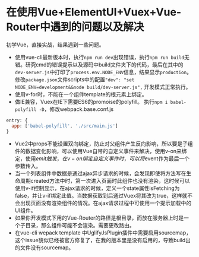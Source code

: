 # 在使用Vue+ElementUI+Vuex+Vue-Router中遇到的问题以及解决  
初学Vue，直接实战，结果遇到一些问题。  
* 使用vue-cli最新版本时，执行`npm run dev`出现错误，执行`npm run build`无错。研究cmd的错误提示以及源码中build文件夹下的代码，最后在其中的`dev-server.js`中打印了`process.env.NODE_ENV`信息，结果显示`production`。修改`package.json`文件scripts中的配置`"dev": "set NODE_ENV=development&&node build/dev-server.js",` 开发模式正常执行。  
* 使用v-for时，不能在一个组件template的根元素上绑定。  
* 做IE兼容，Vuex在IE下需要ES6的promoise的polyfill。 执行`npm i babel-polyfill -D`，修改webpack.base.conf.js  
```js
entry: {
  app: ['babel-polyfill', './src/main.js']
}
```
* Vue2中props不能设置双向绑定，防止对父组件产生反向影响，所以要是子组件的数据变化影响，可以使用Vue自带的自定义事件来解决，使用v-on来绑定，使用$emit触发，在v-on绑定自定义事件时，可以将$event作为最后一个参数传入。  
* 当一个列表组件中数据是通过ajax异步请求的时候，会发现即使将方法写在生命周期created方法中时，第一次进入页面时此组件也没有渲染，这时候可以使用v-if控制显示，在ajax请求的时候，定义一个state属性isFetching为false，并让v-if绑定此值。当数据获取到后通过Vuex将其改为true，这样就不会出现页面没有渲染组件的情况。在ajax请求过程中可使用一个提示加载中的UI组件。  
* 如果你开发模式下用的Vue-Router的路径是根目录，而放在服务器上时是一个子目录，那么组件可能不会渲染。需要更改路由。  
* 在vue-cli wepack template 中UglifyJsPlugin插件中需要启用sourcemap，这个issue貌似已经被官方修复了，在我的版本里是没有启用的，导致build出的文件没有sourcemap。

